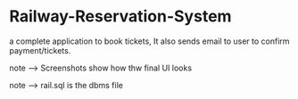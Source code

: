 # Railway-Reservation-System
a complete application to book tickets, It also sends email to user to confirm payment/tickets.



note -->  Screenshots show how thw final UI looks



note -->  rail.sql is the dbms file

